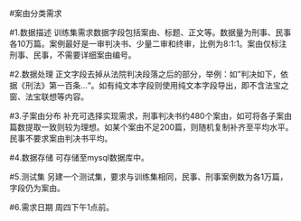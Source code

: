 #案由分类需求

#1.数据描述
训练集需求数据字段包括案由、标题、正文等。数据量为刑事、民事各10万篇。案例最好是一审判决书、少量二审和终审，比例为8:1:1。案由仅标注刑事、民事，不需要详细案由编号。

#2.数据处理
正文字段去掉从法院判决段落之后的部分，举例：如”判决如下，依据《刑法》第一百条...“。如有纯文本字段则使用纯文本字段导出，即不含法宝之窗、法宝联想等内容。

#3.子案由分布
补充可选择实现需求，刑事判决书约480个案由，如可将各子案由篇数提取一致则较为理想。如某个案由不足200篇，则随机复制补齐至平均水平。民事不要求案由判决书平均。

#4.数据存储
可存储至mysql数据库中。

#5.测试集
另建一个测试集，要求与训练集相同，民事、刑事案例数为各1万篇，字段仍为案由。

#6.需求日期
周四下午1点前。